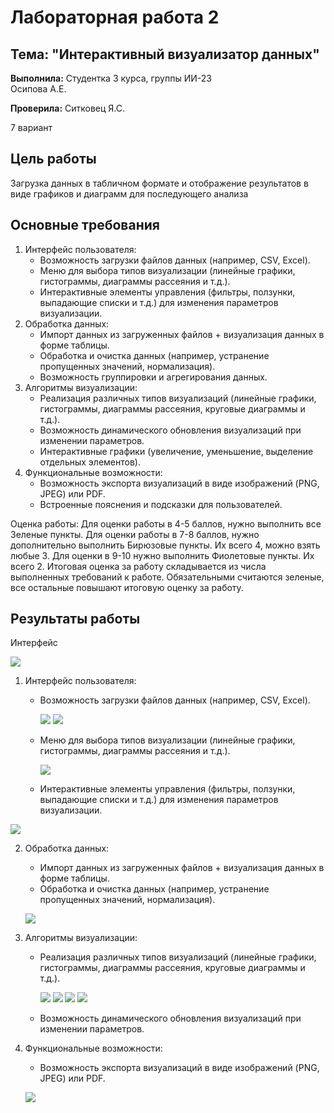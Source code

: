 # Лабораторная работа 2

## Тема: "Интерактивный визуализатор данных"

**Выполнила:**
Студентка 3 курса, группы ИИ-23  
Осипова А.Е.

**Проверила:**
Ситковец Я.С.

7 вариант

## Цель работы

 Загрузка данных в табличном формате и отображение результатов в виде графиков и диаграмм для последующего анализа

## Основные требования

1. Интерфейс пользователя:
    - Возможность загрузки файлов данных (например, CSV, Excel).
    - Меню для выбора типов визуализации (линейные графики, гистограммы, диаграммы рассеяния и т.д.).
    - Интерактивные элементы управления (фильтры, ползунки, выпадающие списки и т.д.) для изменения параметров визуализации.
2. Обработка данных:
    - Импорт данных из загруженных файлов + визуализация данных в форме таблицы.
    - Обработка и очистка данных (например, устранение пропущенных значений, нормализация).
    - Возможность группировки и агрегирования данных.
3. Алгоритмы визуализации:
    - Реализация различных типов визуализаций (линейные графики, гистограммы, диаграммы рассеяния, круговые диаграммы и т.д.).
    - Возможность динамического обновления визуализаций при изменении параметров.
    - Интерактивные графики (увеличение, уменьшение, выделение отдельных элементов).
4. Функциональные возможности:
    - Возможность экспорта визуализаций в виде изображений (PNG, JPEG) или PDF.
    - Встроенные пояснения и подсказки для пользователей.

    
Оценка работы:
Для оценки работы в 4-5 баллов, нужно выполнить все Зеленые пункты.
Для оценки работы в 7-8 баллов, нужно дополнительно выполнить Бирюзовые пункты. Их всего 4, можно взять любые 3. 
Для оценки в 9-10 нужно выполнить Фиолетовые пункты. Их всего 2.
Итоговая оценка за работу складывается из числа выполненных требований к работе. Обязательными считаются зеленые, все остальные повышают итоговую оценку за работу. 


## Результаты работы

Интерфейс

 ![](images/img1.png)

 
1. Интерфейс пользователя:
    - Возможность загрузки файлов данных (например, CSV, Excel).
      
      ![](images/img3.png) 
      ![](images/img4.png)
    - Меню для выбора типов визуализации (линейные графики, гистограммы, диаграммы рассеяния и т.д.).
      
        ![](images/img6.png)

    - Интерактивные элементы управления (фильтры, ползунки, выпадающие списки и т.д.) для изменения параметров визуализации.

![](images/img2.png)

2. Обработка данных:
    - Импорт данных из загруженных файлов + визуализация данных в форме таблицы.
    - Обработка и очистка данных (например, устранение пропущенных значений, нормализация).
      
	![](images/img5.png)
	
4. Алгоритмы визуализации:
    - Реализация различных типов визуализаций (линейные графики, гистограммы, диаграммы рассеяния, круговые диаграммы и т.д.).
      
      ![](images/img7.png)
      ![](images/img8.png)
	![](images/img9.png)
	![](images/img10.png)
    
    - Возможность динамического обновления визуализаций при изменении параметров.

5. Функциональные возможности:
    - Возможность экспорта визуализаций в виде изображений (PNG, JPEG) или PDF.

    ![](images/img11.png)
